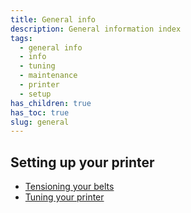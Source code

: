 ```yaml
---
title: General info
description: General information index
tags:
  - general info
  - info
  - tuning
  - maintenance
  - printer
  - setup
has_children: true
has_toc: true
slug: general
---
```


## Setting up your printer

- [Tensioning your belts](/general/belt-tensioning)
- [Tuning your printer](/general/tuning)

